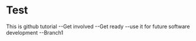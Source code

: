 # Test
This is github tutorial
--Get involved
--Get ready
--use it for future software development
--Branch1
